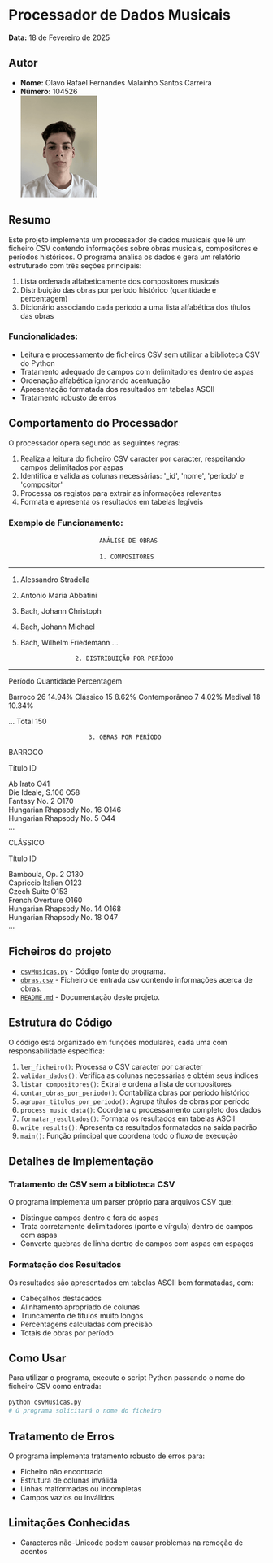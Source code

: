 # Processador de Dados Musicais

**Data:** 18 de Fevereiro de 2025  

## Autor
- **Nome:** Olavo Rafael Fernandes Malainho Santos Carreira
- **Número:** 104526  
 ![Foto do Autor](../fotoCara.png)

## Resumo

Este projeto implementa um processador de dados musicais que lê um ficheiro CSV contendo informações sobre obras musicais, compositores e períodos históricos. O programa analisa os dados e gera um relatório estruturado com três seções principais:

1. Lista ordenada alfabeticamente dos compositores musicais
2. Distribuição das obras por período histórico (quantidade e percentagem)
3. Dicionário associando cada período a uma lista alfabética dos títulos das obras

### Funcionalidades:
- Leitura e processamento de ficheiros CSV sem utilizar a biblioteca CSV do Python
- Tratamento adequado de campos com delimitadores dentro de aspas
- Ordenação alfabética ignorando acentuação
- Apresentação formatada dos resultados em tabelas ASCII
- Tratamento robusto de erros

## Comportamento do Processador

O processador opera segundo as seguintes regras:
1. Realiza a leitura do ficheiro CSV caracter por caracter, respeitando campos delimitados por aspas
2. Identifica e valida as colunas necessárias: '_id', 'nome', 'periodo' e 'compositor'
3. Processa os registos para extrair as informações relevantes
4. Formata e apresenta os resultados em tabelas legíveis

### Exemplo de Funcionamento:

                             ANÁLISE DE OBRAS

                             1. COMPOSITORES
--------------------------------------------------------------------------------
  1. Alessandro Stradella
  2. Antonio Maria Abbatini
  3. Bach, Johann Christoph
  4. Bach, Johann Michael
  5. Bach, Wilhelm Friedemann
  ...

                        2. DISTRIBUIÇÃO POR PERÍODO
--------------------------------------------------------------------------------
Período                                  Quantidade           Percentagem

Barroco                                         26                 14.94%
Clássico                                        15                  8.62%
Contemporâneo                                    7                  4.02%
Medival                                         18                 10.34%

...
Total                                          150

                          3. OBRAS POR PERÍODO


BARROCO

Título                                                    ID                  

Ab Irato                                                  O41                
Die Ideale, S.106                                         O58                
Fantasy No. 2                                             O170               
Hungarian Rhapsody No. 16                                 O146               
Hungarian Rhapsody No. 5                                  O44      
...       

CLÁSSICO

Título                                                    ID                  

Bamboula, Op. 2                                           O130               
Capriccio Italien                                         O123               
Czech Suite                                               O153               
French Overture                                           O160               
Hungarian Rhapsody No. 14                                 O168               
Hungarian Rhapsody No. 18                                 O47  
...

## Ficheiros do projeto

- [`csvMusicas.py`](csvMusicas.py) - Código fonte do programa.
- [`obras.csv`](obras.csv) - Ficheiro de entrada csv contendo informações acerca de obras.
- [`README.md`](README.md) - Documentação deste projeto.

## Estrutura do Código

O código está organizado em funções modulares, cada uma com responsabilidade específica:

1. `ler_ficheiro()`: Processa o CSV caracter por caracter
2. `validar_dados()`: Verifica as colunas necessárias e obtém seus índices
3. `listar_compositores()`: Extrai e ordena a lista de compositores
4. `contar_obras_por_periodo()`: Contabiliza obras por período histórico
5. `agrupar_titulos_por_periodo()`: Agrupa títulos de obras por período
6. `process_music_data()`: Coordena o processamento completo dos dados
7. `formatar_resultados()`: Formata os resultados em tabelas ASCII
8. `write_results()`: Apresenta os resultados formatados na saída padrão
9. `main()`: Função principal que coordena todo o fluxo de execução

## Detalhes de Implementação

### Tratamento de CSV sem a biblioteca CSV

O programa implementa um parser próprio para arquivos CSV que:
- Distingue campos dentro e fora de aspas
- Trata corretamente delimitadores (ponto e vírgula) dentro de campos com aspas
- Converte quebras de linha dentro de campos com aspas em espaços


### Formatação dos Resultados

Os resultados são apresentados em tabelas ASCII bem formatadas, com:
- Cabeçalhos destacados
- Alinhamento apropriado de colunas
- Truncamento de títulos muito longos
- Percentagens calculadas com precisão
- Totais de obras por período

## Como Usar

Para utilizar o programa, execute o script Python passando o nome do ficheiro CSV como entrada:

```python
python csvMusicas.py
# O programa solicitará o nome do ficheiro
```

## Tratamento de Erros

O programa implementa tratamento robusto de erros para:
- Ficheiro não encontrado
- Estrutura de colunas inválida
- Linhas malformadas ou incompletas
- Campos vazios ou inválidos

## Limitações Conhecidas

- Caracteres não-Unicode podem causar problemas na remoção de acentos